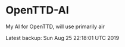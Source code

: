 # OpenTTD-AI
My AI for OpenTTD, will use primarily air

Latest backup: Sun Aug 25 22:18:01 UTC 2019
